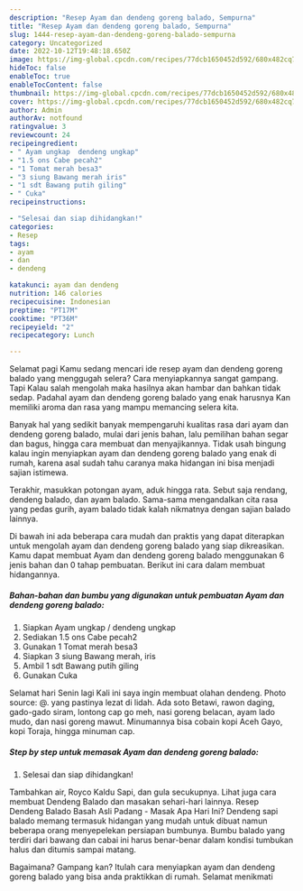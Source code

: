 ```yaml
---
description: "Resep Ayam dan dendeng goreng balado, Sempurna"
title: "Resep Ayam dan dendeng goreng balado, Sempurna"
slug: 1444-resep-ayam-dan-dendeng-goreng-balado-sempurna
category: Uncategorized
date: 2022-10-12T19:48:18.650Z
image: https://img-global.cpcdn.com/recipes/77dcb1650452d592/680x482cq70/ayam-dan-dendeng-goreng-balado-foto-resep-utama.jpg
hideToc: false
enableToc: true
enableTocContent: false
thumbnail: https://img-global.cpcdn.com/recipes/77dcb1650452d592/680x482cq70/ayam-dan-dendeng-goreng-balado-foto-resep-utama.jpg
cover: https://img-global.cpcdn.com/recipes/77dcb1650452d592/680x482cq70/ayam-dan-dendeng-goreng-balado-foto-resep-utama.jpg
author: Admin
authorAv: notfound
ratingvalue: 3
reviewcount: 24
recipeingredient:
- " Ayam ungkap  dendeng ungkap"
- "1.5 ons Cabe pecah2"
- "1 Tomat merah besa3"
- "3 siung Bawang merah iris"
- "1 sdt Bawang putih giling"
- " Cuka"
recipeinstructions:

- "Selesai dan siap dihidangkan!"
categories:
- Resep
tags:
- ayam
- dan
- dendeng

katakunci: ayam dan dendeng 
nutrition: 146 calories
recipecuisine: Indonesian
preptime: "PT17M"
cooktime: "PT36M"
recipeyield: "2"
recipecategory: Lunch

---
```



Selamat pagi Kamu sedang mencari ide resep ayam dan dendeng goreng balado yang menggugah selera? Cara menyiapkannya sangat gampang. Tapi Kalau salah mengolah maka hasilnya akan hambar dan bahkan tidak sedap. Padahal ayam dan dendeng goreng balado yang enak harusnya Kan memiliki aroma dan rasa yang mampu memancing selera kita.


Banyak hal yang sedikit banyak mempengaruhi kualitas rasa dari ayam dan dendeng goreng balado, mulai dari jenis bahan, lalu pemilihan bahan segar dan bagus, hingga cara membuat dan menyajikannya. Tidak usah bingung kalau ingin menyiapkan ayam dan dendeng goreng balado yang enak di rumah, karena asal sudah tahu caranya maka hidangan ini bisa menjadi sajian istimewa.

Terakhir, masukkan potongan ayam, aduk hingga rata. Sebut saja rendang, dendeng balado, dan ayam balado. Sama-sama mengandalkan cita rasa yang pedas gurih, ayam balado tidak kalah nikmatnya dengan sajian balado lainnya.


Di bawah ini ada beberapa cara mudah dan praktis yang dapat diterapkan untuk mengolah ayam dan dendeng goreng balado yang siap dikreasikan. Kamu dapat membuat Ayam dan dendeng goreng balado menggunakan 6 jenis bahan dan 0 tahap pembuatan. Berikut ini cara dalam membuat hidangannya.

<!--inarticleads1-->

##### Bahan-bahan dan bumbu yang digunakan untuk pembuatan Ayam dan dendeng goreng balado:

1. Siapkan  Ayam ungkap / dendeng ungkap
1. Sediakan 1.5 ons Cabe pecah2
1. Gunakan 1 Tomat merah besa3
1. Siapkan 3 siung Bawang merah, iris
1. Ambil 1 sdt Bawang putih giling
1. Gunakan  Cuka


Selamat hari Senin lagi Kali ini saya ingin membuat olahan dendeng. Photo source: @. yang pastinya lezat di lidah. Ada soto Betawi, rawon daging, gado-gado siram, lontong cap go meh, nasi goreng belacan, ayam lado mudo, dan nasi goreng mawut. Minumannya bisa cobain kopi Aceh Gayo, kopi Toraja, hingga minuman cap. 

<!--inarticleads2-->

##### Step by step untuk memasak Ayam dan dendeng goreng balado:


1. Selesai dan siap dihidangkan!

Tambahkan air, Royco Kaldu Sapi, dan gula secukupnya. Lihat juga cara membuat Dendeng Balado dan masakan sehari-hari lainnya. Resep Dendeng Balado Basah Asli Padang - Masak Apa Hari Ini? Dendeng sapi balado memang termasuk hidangan yang mudah untuk dibuat namun beberapa orang menyepelekan persiapan bumbunya. Bumbu balado yang terdiri dari bawang dan cabai ini harus benar-benar dalam kondisi tumbukan halus dan ditumis sampai matang. 

Bagaimana? Gampang kan? Itulah cara menyiapkan ayam dan dendeng goreng balado yang bisa anda praktikkan di rumah. Selamat menikmati
